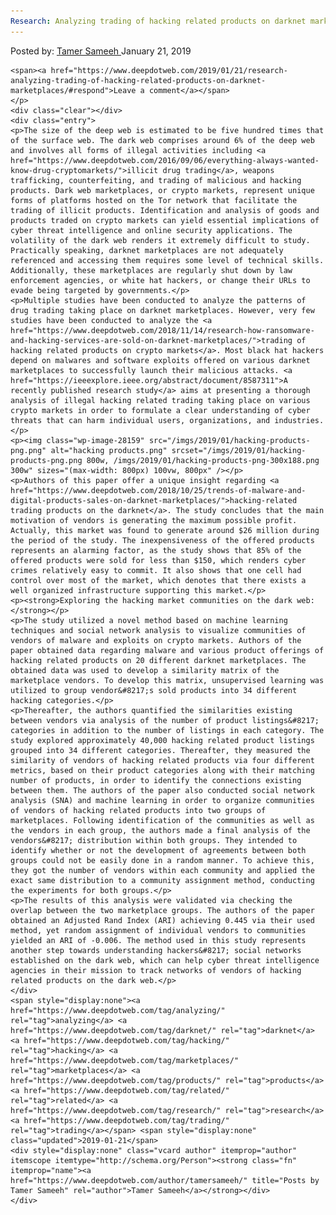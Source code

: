 ```yaml
---
Research: Analyzing trading of hacking related products on darknet marketplaces
---
```

<article class="post-listing post-28156 post type-post status-publish format-standard has-post-thumbnail hentry  tag-analyzing tag-darknet tag-hacking tag-marketplaces tag-products tag-research tag-trading">
    <div class="post-inner">
        <span>Posted by: <a href="https://www.deepdotweb.com/author/tamersameeh/" title="">Tamer Sameeh </a></span>
    <span>January 21, 2019</span>
    
    <span><a href="https://www.deepdotweb.com/2019/01/21/research-analyzing-trading-of-hacking-related-products-on-darknet-marketplaces/#respond">Leave a comment</a></span>
    </p>
    <div class="clear"></div>
    <div class="entry">
    <p>The size of the deep web is estimated to be five hundred times that of the surface web. The dark web comprises around 6% of the deep web and involves all forms of illegal activities including <a href="https://www.deepdotweb.com/2016/09/06/everything-always-wanted-know-drug-cryptomarkets/">illicit drug trading</a>, weapons trafficking, counterfeiting, and trading of malicious and hacking products. Dark web marketplaces, or crypto markets, represent unique forms of platforms hosted on the Tor network that facilitate the trading of illicit products. Identification and analysis of goods and products traded on crypto markets can yield essential implications of cyber threat intelligence and online security applications. The volatility of the dark web renders it extremely difficult to study. Practically speaking, darknet marketplaces are not adequately referenced and accessing them requires some level of technical skills. Additionally, these marketplaces are regularly shut down by law enforcement agencies, or white hat hackers, or change their URLs to evade being targeted by governments.</p>
    <p>Multiple studies have been conducted to analyze the patterns of drug trading taking place on darknet marketplaces. However, very few studies have been conducted to analyze the <a href="https://www.deepdotweb.com/2018/11/14/research-how-ransomware-and-hacking-services-are-sold-on-darknet-marketplaces/">trading of hacking related products on crypto markets</a>. Most black hat hackers depend on malwares and software exploits offered on various darknet marketplaces to successfully launch their malicious attacks. <a href="https://ieeexplore.ieee.org/abstract/document/8587311">A recently published research study</a> aims at presenting a thorough analysis of illegal hacking related trading taking place on various crypto markets in order to formulate a clear understanding of cyber threats that can harm individual users, organizations, and industries.</p>
    <p><img class="wp-image-28159" src="/imgs/2019/01/hacking-products-png.png" alt="hacking products.png" srcset="/imgs/2019/01/hacking-products-png.png 800w, /imgs/2019/01/hacking-products-png-300x188.png 300w" sizes="(max-width: 800px) 100vw, 800px" /></p>
    <p>Authors of this paper offer a unique insight regarding <a href="https://www.deepdotweb.com/2018/10/25/trends-of-malware-and-digital-products-sales-on-darknet-marketplaces/">hacking-related trading products on the darknet</a>. The study concludes that the main motivation of vendors is generating the maximum possible profit. Actually, this market was found to generate around $26 million during the period of the study. The inexpensiveness of the offered products represents an alarming factor, as the study shows that 85% of the offered products were sold for less than $150, which renders cyber crimes relatively easy to commit. It also shows that one cell had control over most of the market, which denotes that there exists a well organized infrastructure supporting this market.</p>
    <p><strong>Exploring the hacking market communities on the dark web:</strong></p>
    <p>The study utilized a novel method based on machine learning techniques and social network analysis to visualize communities of vendors of malware and exploits on crypto markets. Authors of the paper obtained data regarding malware and various product offerings of hacking related products on 20 different darknet marketplaces. The obtained data was used to develop a similarity matrix of the marketplace vendors. To develop this matrix, unsupervised learning was utilized to group vendor&#8217;s sold products into 34 different hacking categories.</p>
    <p>Thereafter, the authors quantified the similarities existing between vendors via analysis of the number of product listings&#8217; categories in addition to the number of listings in each category. The study explored approximately 40,000 hacking related product listings grouped into 34 different categories. Thereafter, they measured the similarity of vendors of hacking related products via four different metrics, based on their product categories along with their matching number of products, in order to identify the connections existing between them. The authors of the paper also conducted social network analysis (SNA) and machine learning in order to organize communities of vendors of hacking related products into two groups of marketplaces. Following identification of the communities as well as the vendors in each group, the authors made a final analysis of the vendors&#8217; distribution within both groups. They intended to identify whether or not the development of agreements between both groups could not be easily done in a random manner. To achieve this, they got the number of vendors within each community and applied the exact same distribution to a community assignment method, conducting the experiments for both groups.</p>
    <p>The results of this analysis were validated via checking the overlap between the two marketplace groups. The authors of the paper obtained an Adjusted Rand Index (ARI) achieving 0.445 via their used method, yet random assignment of individual vendors to communities yielded an ARI of -0.006. The method used in this study represents another step towards understanding hackers&#8217; social networks established on the dark web, which can help cyber threat intelligence agencies in their mission to track networks of vendors of hacking related products on the dark web.</p>
    </div>
    <span style="display:none"><a href="https://www.deepdotweb.com/tag/analyzing/" rel="tag">analyzing</a> <a href="https://www.deepdotweb.com/tag/darknet/" rel="tag">darknet</a> <a href="https://www.deepdotweb.com/tag/hacking/" rel="tag">hacking</a> <a href="https://www.deepdotweb.com/tag/marketplaces/" rel="tag">marketplaces</a> <a href="https://www.deepdotweb.com/tag/products/" rel="tag">products</a> <a href="https://www.deepdotweb.com/tag/related/" rel="tag">related</a> <a href="https://www.deepdotweb.com/tag/research/" rel="tag">research</a> <a href="https://www.deepdotweb.com/tag/trading/" rel="tag">trading</a></span> <span style="display:none" class="updated">2019-01-21</span>
    <div style="display:none" class="vcard author" itemprop="author" itemscope itemtype="http://schema.org/Person"><strong class="fn" itemprop="name"><a href="https://www.deepdotweb.com/author/tamersameeh/" title="Posts by Tamer Sameeh" rel="author">Tamer Sameeh</a></strong></div>
    </div>
</article>

